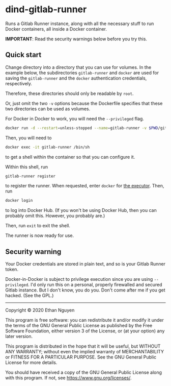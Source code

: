 # dind-gitlab-runner

Runs a Gitlab Runner instance, along with all the necessary stuff to run Docker
containers, all inside a Docker container.

**IMPORTANT**: Read the security warnings below before you try this.

## Quick start

Change directory into a directory that you can use for volumes. In the example
below, the subdirectories `gitlab-runner` and `docker` are used for saving the
`gitlab-runner` and the `docker` authentication credentials, respectively.

Therefore, these directories should only be readable by `root`.

Or, just omit the two `-v` options because the Dockerfile specifies that these two
directories can be used as volumes.

For Docker in Docker to work, you will need the `--privileged` flag.

```bash
docker run -d --restart=unless-stopped --name=gitlab-runner -v $PWD/gitlab-runner:/etc/gitlab-runner -v $PWD/docker:/root/.docker --privileged dind-gitlab-runner
```

Then, you will need to

```bash
docker exec -it gitlab-runner /bin/sh
```

to get a shell within the container so that you can configure it.

Within this shell, run

```bash
gitlab-runner register
```

to register the runner. When requested, enter `docker` for [the executor](https://docs.gitlab.com/runner/executors/README.html). Then, run

```bash
docker login
```

to log into Docker Hub. (If you won't be using Docker Hub, then you
can probably omit this. However, you probably are.)

Then, run `exit` to exit the shell.

The runner is now ready for use.

## Security warning

Your Docker credentials are stored in plain text, and so is your Gitlab Runner token.

Docker-in-Docker is subject to privilege execution since you are using `--privileged`.
I'd only run this on a personal, properly firewalled and secured Gitlab instance.
But I don't know, you do you. Don't come after me if you get hacked. (See the GPL.)

---

Copyright © 2020 Ethan Nguyen

This program is free software: you can redistribute it and/or modify it under the terms
of the GNU General Public License as published by the Free Software Foundation, either
version 3 of the License, or (at your option) any later version.

This program is distributed in the hope that it will be useful, but WITHOUT ANY WARRANTY;
without even the implied warranty of MERCHANTABILITY or FITNESS FOR A PARTICULAR PURPOSE.
See the GNU General Public License for more details.

You should have received a copy of the GNU General Public License along with this program.
If not, see https://www.gnu.org/licenses/.
